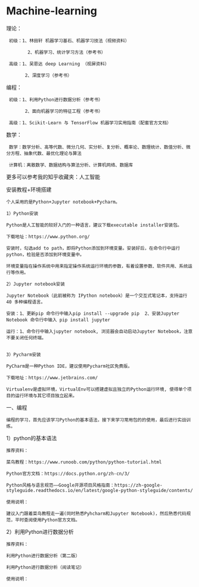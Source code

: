 # Machine-learning

理论：
    
     初级：1、林田轩 机器学习基石、机器学习技法（视频资料）
            
            2、机器学习、统计学习方法（参考书）
     
     高级：1、吴恩达 deep Learning （视屏资料）
                      
           2、深度学习（参考书）
编程：
            
     初级：1、利用Python进行数据分析（参考书）
                      
           2、面向机器学习的特征工程（参考书）
            
     高级：1、Scikit-Learn 与 TensorFlow 机器学习实用指南（配套官方文档）


数学：
     
     数学：数学分析、高等代数、微分几何、实分析、复分析、概率论、数理统计、数值分析、微分方程、抽象代数、最优化理论与算法
            
     计算机：离散数学、数据结构与算法分析、计算机网络、数据库

更多可以参考我的知乎收藏夹：人工智能



安装教程+环境搭建

    个人采用的是Python+Jupyter notebook+Pycharm。

    1）Python安装

    Python是人工智能的较好入门的一种语言，建议下载executable installer安装包。

    下载地址：https://www.python.org/

    安装时，勾选add to path，即将Python添加到环境变量。安装好后，在命令行中运行python，检验是否添加到环境变量中。

    环境变量指在操作系统中用来指定操作系统运行环境的参数，有着设置参数、软件共用、系统运行等作用。

    2）Jupyter notebook安装

    Jupyter Notebook（此前被称为 IPython notebook）是一个交互式笔记本，支持运行 40 多种编程语言。

    安装：1、更新pip 命令行中输入pip install --upgrade pip  2、安装Jupyter Notebook 命令行中输入 pip install jupyter 

    运行：1、命令行中输入jupyter notebook, 浏览器会自动启动Jupyter Notebook，注意不要关闭任何终端。


    3）Pycharm安装

    PyCharm是一种Python IDE，建议使用Pycharm社区免费版。

    下载地址：https://www.jetbrains.com/

    Virtualenv是虚拟环境，VirtualEnv可以搭建虚拟且独立的Python运行环境, 使得单个项目的运行环境与其它项目独立起来。

一、编程

    编程的学习，首先应该学习Python的基本语法，接下来学习常用包的的使用，最后进行实战训练。
    
 1）python的基本语法
 
    推荐资料：
    
    菜鸟教程：https://www.runoob.com/python/python-tutorial.html
              
    Python官方文档：https://docs.python.org/zh-cn/3/
    
    Python风格与语言规范——Google开源项目风格指南：https://zh-google-styleguide.readthedocs.io/en/latest/google-python-styleguide/contents/
    
    使用说明：
    
    建议入门跟着菜鸟教程走一遍(同时熟悉Pyhcharm和Jupyter Notebook)，然后熟悉代码规范，平时查阅使用Python官方文档。
    
2）利用Python进行数据分析

    推荐资料：
    
    利用Python进行数据分析（第二版）
    
    利用Python进行数据分析（阅读笔记）
    
    使用说明：
    
